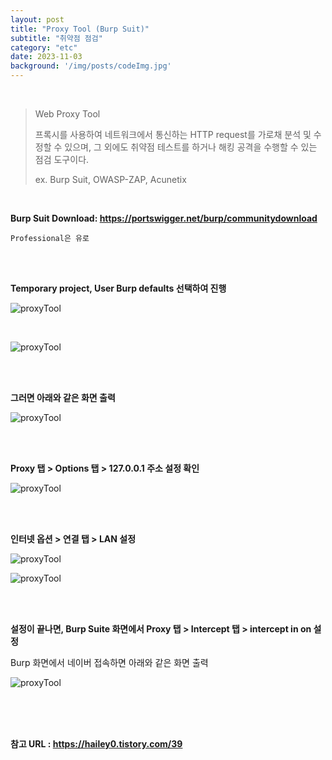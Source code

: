```yaml
---
layout: post
title: "Proxy Tool (Burp Suit)"
subtitle: "취약점 점검"
category: "etc"
date: 2023-11-03
background: '/img/posts/codeImg.jpg'
---
```


<br>

> Web Proxy Tool
>
> 프록시를 사용하여 네트워크에서 통신하는 HTTP request를 가로채 분석 및 수정할 수 있으며,
> 그 외에도 취약점 테스트를 하거나 해킹 공격을 수행할 수 있는 점검 도구이다.
>
> ex. Burp Suit, OWASP-ZAP, Acunetix

<br>

**Burp Suit Download: <https://portswigger.net/burp/communitydownload>**

`Professional은 유로`

<br>
<br>

**Temporary project, User Burp defaults 선택하여 진행**

![proxyTool](/blog/img/posts/ProxyTool1.png)
 
<br>

![proxyTool](/blog/img/posts/ProxyTool2.png)

<br>
<br>

**그러면 아래와 같은 화면 출력**

![proxyTool](/blog/img/posts/ProxyTool3.png)


<br>
<br>

**Proxy 탭 > Options 탭 > 127.0.0.1 주소 설정 확인**

![proxyTool](/blog/img/posts/ProxyTool4.png)

<br>
<br>

**인터넷 옵션 > 연결 탭 > LAN 설정**

![proxyTool](/blog/img/posts/ProxyTool5.png)

![proxyTool](/blog/img/posts/ProxyTool6.png)

<br>
<br>

**설정이 끝나면, Burp Suite 화면에서 Proxy 탭 > Intercept 탭 > intercept in on 설정**

Burp 화면에서 네이버 접속하면 아래와 같은 화면 출력

![proxyTool](/blog/img/posts/ProxyTool7.png)

<br>
<br>
<br> 

**참고 URL : <https://hailey0.tistory.com/39>**
